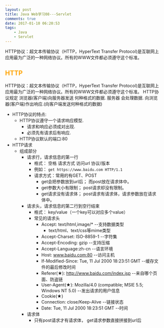 ```yaml
---
layout: post
title: Java Web学习08---Servlet
comments: true
date: 2017-01-10 06:20:53
tags:
	- Java
	- Servlet
---
```

HTTP协议：超文本传输协议（HTTP，HyperText Transfer Protocol)是互联网上应用最为广泛的一种网络协议。所有的WWW文件都必须遵守这个标准。

<!--more-->

## <font color=orange>HTTP</font>
HTTP协议：超文本传输协议（HTTP，HyperText Transfer Protocol)是互联网上应用最为广泛的一种网络协议。所有的WWW文件都必须遵守这个标准。
HTTP协议规定 浏览器(客户端)向服务器发送 何种格式的数据. 服务器 会处理数据. 向浏览器(客户端)作出响应.(向客户端发送何种格式的数据)
* HTTP协议的特点:
	* HTTP协议遵守一个请求响应模型.
  	  * 请求和响应必须成对出现.
  	  * 必须先有请求后有响应.
	* HTTP协议默认的端口:80
* HTTP请求
	* 组成部分
		* 请求行，请求信息的第一行
			* 格式： 空格 请求方式 访问url 协议/版本
			* 例如：  `get https://www.baidu.com HTTP/1.1`
			* 请求方式：常用的有GET、POST
				* get会把参数放到url后； 而post放在请求体中。
				* get参数大小有限制； post请求却没有限制。
				* get请求没有请求体； post请求有请求体，请求参数放在请求体中。
		* 请求头，请求信息的第二行到空行结束
			* 格式： key/value（一个key可以对应多个value）
			* 常见的请求头
				* Accept: text/html,image/*		--支持数据类型
					* text/html、text/css等mime类型
				* Accept-Charset: ISO-8859-1	--字符集
				* Accept-Encoding: gzip		--支持压缩
				* Accept-Language:zh-cn 		--语言环境
				* Host: www.baidu.com:80		--访问主机
				* If-Modified-Since: Tue, 11 Jul 2000 18:23:51 GMT	  --缓存文件的最后修改时间
				* Referer(★): http://www.baidu.com/index.jsp	 --来自哪个页面、防盗链
				* User-Agent(★): Mozilla/4.0 (compatible; MSIE 5.5; Windows NT 5.0)  --发出请求的用户信息
				* Cookie(★)
				* Connection: close/Keep-Alive   	--链接状态
				* Date: Tue, 11 Jul 2000 18:23:51 GMT	--时间
		* 请求体
			* 只有post请求才有请求体， get请求参数直接拼接到url后